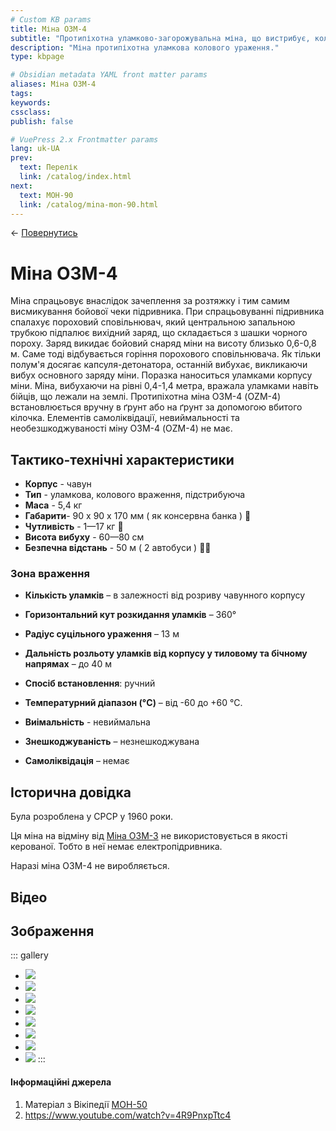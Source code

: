 ```yaml
---
# Custom KB params
title: Міна ОЗМ-4
subtitle: "Протипіхотна уламково-загорожувальна міна, що вистрибує, колового ураження."
description: "Міна протипіхотна уламкова колового ураження."
type: kbpage

# Obsidian metadata YAML front matter params
aliases: Міна ОЗМ-4
tags:
keywords:
cssclass:
publish: false

# VuePress 2.x Frontmatter params
lang: uk-UA
prev:
  text: Перелік
  link: /catalog/index.html
next:
  text: МОН-90
  link: /catalog/mina-mon-90.html
---
```


← [Повернутись](./index.md)

# Міна ОЗМ-4

Міна спрацьовує внаслідок зачеплення за розтяжку і тим самим висмикування бойової чеки підривника. При спрацьовуванні підривника спалахує пороховий сповільнювач, який центральною запальною трубкою підпалює вихідний заряд, що складається з шашки чорного пороху. 
Заряд викидає бойовий снаряд міни на висоту близько 0,6-0,8 м. Саме тоді відбувається горіння порохового сповільнювача. Як тільки полум'я досягає капсуля-детонатора, останній вибухає, викликаючи вибух основного заряду міни. 
Поразка наноситься уламками корпусу міни. Міна, вибухаючи на рівні 0,4-1,4 метра, вражала уламками навіть бійців, що лежали на землі.
Протипіхотна міна ОЗМ-4 (OZM-4) встановлюється вручну в ґрунт або на ґрунт за допомогою вбитого кілочка. Елементів самоліквідації, невиймальності та необезшкоджуваності міну ОЗМ-4 (OZM-4) не має.

## Тактико-технічні характеристики

- **Корпус** - чавун
- **Тип** - уламкова, колового враження, підстрибуюча
- **Маса** - 5,4 кг
- **Габарити**- 90 x 90 x 170 мм ( як консервна банка ) 🥫
- **Чутливість** - 1—17 кг 🦆
- **Висота вибуху** - 60—80 см
- **Безпечна відстань** - 50 м ( 2 автобуси ) 🚌🚌


### Зона враження

- **Кількість уламків** – в залежності від розриву чавунного корпусу
- **Горизонтальний кут розкидання уламків** – 360°
- **Радіус суцільного ураження** – 13 м
- **Дальність розльоту уламків від корпусу у тиловому та бічному напрямах** – до 40 м

- **Спосіб встановлення**: ручний
- **Температурний діапазон (°C)** – від -60 до +60 °C.
- **Виімальність** - невиймальна
- **Знешкоджуваність** – незнешкоджувана
- **Самоліквідація** – немає

## Історична довідка

Була розроблена у СРСР у 1960 роки. 

Ця міна на відміну від [Міна ОЗМ-3](./mina-ozm-3.md) не використовується в якості керованої. Тобто в неї немає електропідривника.

Наразі міна ОЗМ-4 не виробляється.

## Відео


## Зображення
::: gallery
- ![](./assets/img20220816124044.png)
- ![](./assets/img20220816123116.png)
- ![](./assets/img20220816122511.png)
- ![](./assets/img20220816123158.png) 
- ![](./assets/img20220816123814.png)
- ![](./assets/img20220816123856.png)
- ![](./assets/img20220816123904.png)
- ![](./assets/img20220816123912.png)
:::






#### Інформаційні джерела

1.  Матеріал з Вікіпедії [МОН-50](https://uk.wikipedia.org/wiki/%D0%9C%D0%9E%D0%9D-50)
2. https://www.youtube.com/watch?v=4R9PnxpTtc4


